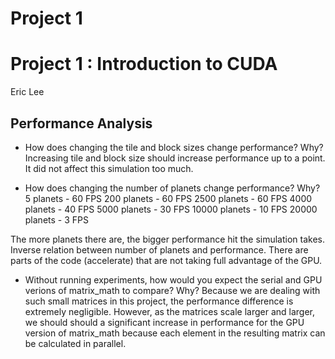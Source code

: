 Project 1
=========

# Project 1 : Introduction to CUDA

Eric Lee

## Performance Analysis

* How does changing the tile and block sizes change performance? Why?
Increasing tile and block size should increase performance up to a point. It did not
affect this simulation too much.

* How does changing the number of planets change performance? Why?
5 planets - 60 FPS
200 planets - 60 FPS
2500 planets - 60 FPS
4000 planets - 40 FPS
5000 planets - 30 FPS
10000 planets - 10 FPS
20000 planets - 3 FPS

The more planets there are, the bigger performance hit the simulation takes. Inverse
relation between number of planets and performance. There are parts of the code (accelerate) that are not taking full advantage of the GPU.  

* Without running experiments, how would you expect the serial and GPU verions
  of matrix_math to compare?  Why?
Because we are dealing with such small matrices in this project, the performance
difference is extremely negligible. However, as the matrices scale larger and larger,
we should should a significant increase in performance for the GPU version of 
matrix_math because each element in the resulting matrix can be calculated in
parallel.
